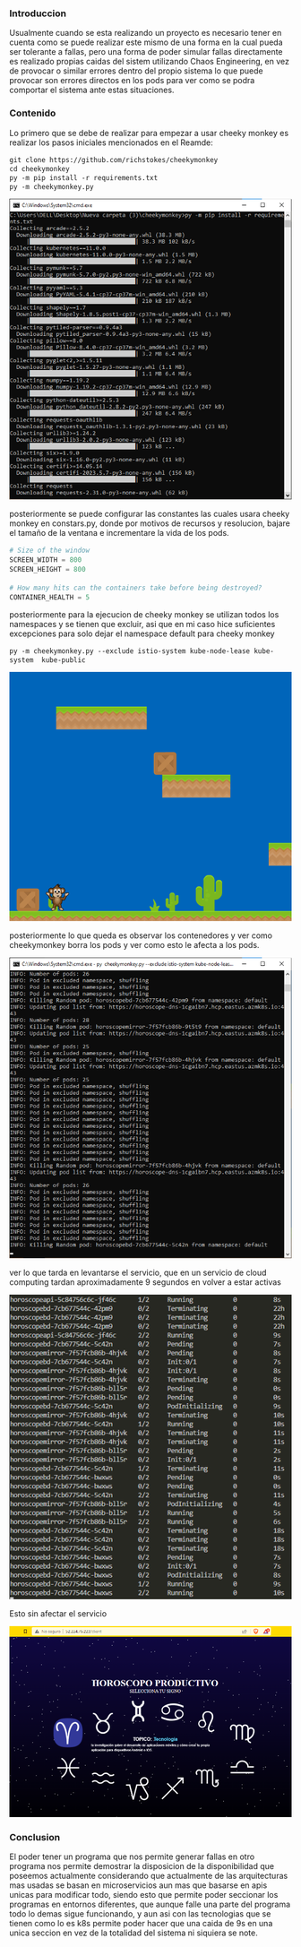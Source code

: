 

### Introduccion
Usualmente cuando se esta realizando un proyecto es necesario tener en cuenta como se puede realizar este mismo de una forma en la cual pueda ser tolerante a fallas, pero una forma de poder simular fallas directamente es realizado propias caidas del sistem utilizando Chaos Engineering, en vez de provocar o similar errores dentro del propio sistema lo que puede provocar son errores directos en los pods para ver como se podra comportar el sistema ante estas situaciones.

### Contenido

Lo primero que se debe de realizar para empezar a usar cheeky monkey es realizar los pasos iniciales mencionados en el Reamde:
```
git clone https://github.com/richstokes/cheekymonkey
cd cheekymonkey
py -m pip install -r requirements.txt
py -m cheekymonkey.py
```
![pip install](./assets/1%20py%20install.png)

posteriormente se puede configurar las constantes las cuales usara cheeky monkey en constars.py, donde por motivos de recursos y resolucion, bajare el tamaño de la ventana e incrementare la vida de los pods.

``` python
# Size of the window
SCREEN_WIDTH = 800
SCREEN_HEIGHT = 800

# How many hits can the containers take before being destroyed?
CONTAINER_HEALTH = 5
```
posteriormente para la ejecucion de cheeky monkey se utilizan todos los namespaces y se tienen que excluir, asi que en mi caso hice suficientes excepciones para solo dejar el namespace default para cheeky monkey
```
py -m cheekymonkey.py --exclude istio-system kube-node-lease kube-system  kube-public 
```
![Ejecucion](./assets/2%20cheeky%20monkey.png)

posteriormente lo que queda es observar los contenedores y ver como cheekymonkey borra los pods y ver como esto le afecta a los pods.

![Pods](./assets/3%20pods.png)

ver lo que tarda en levantarse el servicio, que en un servicio de cloud computing tardan aproximadamente 9 segundos en volver a estar activas

![kube pods](./assets/4%20kubectl%20pods.png)

Esto sin afectar el servicio

![servicio](./assets/5%20servicio.png)

### Conclusion
El poder tener un programa que nos permite generar fallas en otro programa nos permite demostrar la disposicion de la disponibilidad que poseemos actualmente considerando que actualmente de las arquitecturas mas usadas se basan en microservicios aun mas que basarse en apis unicas para modificar todo, siendo esto que permite poder seccionar los programas en entornos diferentes, que aunque falle una parte del programa todo lo demas sigue funcionando, y aun asi con las tecnologias que se tienen como lo es k8s permite poder hacer que una caida de 9s en una unica seccion en vez de la totalidad del sistema ni siquiera se note.